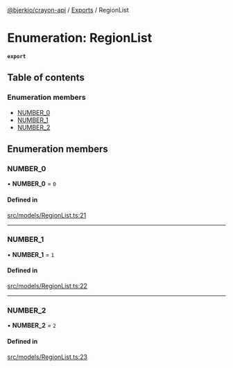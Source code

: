 [@bjerkio/crayon-api](../README.md) / [Exports](../modules.md) / RegionList

# Enumeration: RegionList

**`export`**

## Table of contents

### Enumeration members

- [NUMBER\_0](RegionList.md#number_0)
- [NUMBER\_1](RegionList.md#number_1)
- [NUMBER\_2](RegionList.md#number_2)

## Enumeration members

### NUMBER\_0

• **NUMBER\_0** = `0`

#### Defined in

[src/models/RegionList.ts:21](https://github.com/bjerkio/crayon-api-js/blob/22cd66d/src/models/RegionList.ts#L21)

___

### NUMBER\_1

• **NUMBER\_1** = `1`

#### Defined in

[src/models/RegionList.ts:22](https://github.com/bjerkio/crayon-api-js/blob/22cd66d/src/models/RegionList.ts#L22)

___

### NUMBER\_2

• **NUMBER\_2** = `2`

#### Defined in

[src/models/RegionList.ts:23](https://github.com/bjerkio/crayon-api-js/blob/22cd66d/src/models/RegionList.ts#L23)
